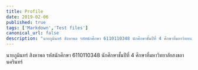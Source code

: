 ```yaml
---
title: Profile
date: 2019-02-06
published: true
tags: ['Markdown','Test files']
canonical_url: false
description: "นายภูมินทร์ สิงหาพล รหัสนักศึกษา 6110110348 นักศึกษาชั้นปีที่ 4 ศึกษาที่มหาวิทยาลัยสงขลานครินทร์"
---
```


นายภูมินทร์ สิงหาพล รหัสนักศึกษา 6110110348 นักศึกษาชั้นปีที่ 4 ศึกษาที่มหาวิทยาลัยสงขลานครินทร์

